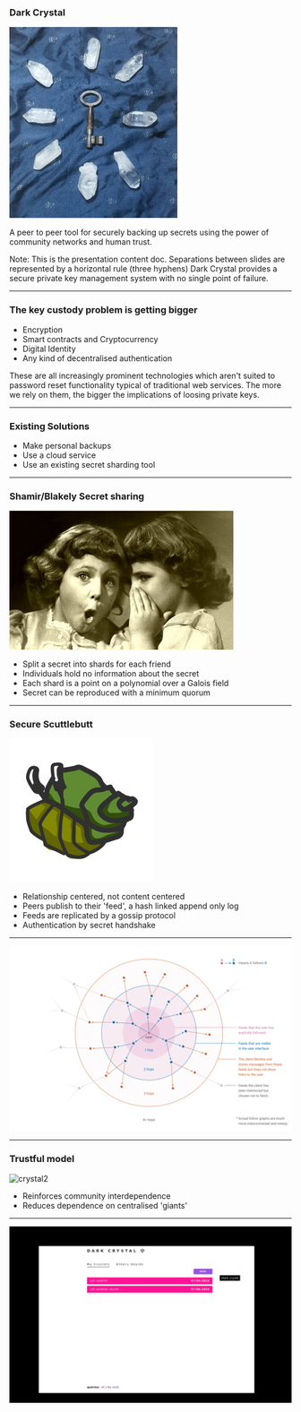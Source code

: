 ### Dark Crystal

![key shards](./lib/images/keyshardssm.png)

A peer to peer tool for securely backing up secrets using the power of community networks and human trust.  

Note: 
This is the presentation content doc.  Separations between slides are represented by a horizontal rule (three hyphens)
Dark Crystal provides a secure private key management system with no single point of failure.

---

### The key custody problem is getting bigger

- Encryption
- Smart contracts and Cryptocurrency
- Digital Identity
- Any kind of decentralised authentication

These are all increasingly prominent technologies which aren't suited to password reset functionality typical of traditional web services.  The more we rely on them, the bigger the implications of loosing private keys.

---
### Existing Solutions
- Make personal backups
- Use a cloud service
- Use an existing secret sharding tool

---
### Shamir/Blakely Secret sharing

![secret share](./lib/images/secret.jpg)

- Split a secret into shards for each friend
- Individuals hold no information about the secret
- Each shard is a point on a polynomial over a Galois field
- Secret can be reproduced with a minimum quorum
 
---
### Secure Scuttlebutt

![hermies](./lib/images/hermies-256.png) 

- Relationship centered, not content centered
- Peers publish to their 'feed', a hash linked append only log
- Feeds are replicated by a gossip protocol
- Authentication by secret handshake

---

![follow graph](./lib/images/follow_graph.png) 

---

### Trustful model

![crystal2](./lib/images/crystal2.png)

- Reinforces community interdependence
- Reduces dependence on centralised 'giants'

---
![dc3](./lib/images/dark-crystal-3.gif)
